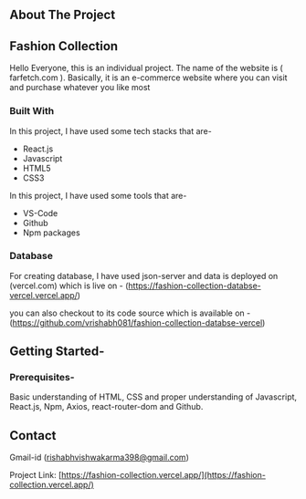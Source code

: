 <!-- ABOUT THE PROJECT -->
## About The Project

## Fashion Collection

Hello Everyone, this is an individual project. The name of the website is ( farfetch.com ). Basically, it is an e-commerce website where you can visit and purchase whatever you like most

### Built With

In this project, I have used some tech stacks that are-
* React.js
* Javascript
* HTML5
* CSS3

In this project, I have used some tools that are-
* VS-Code
* Github
* Npm packages

### Database

For creating database, I have used json-server and data is deployed on (vercel.com) which is live on -
(https://fashion-collection-databse-vercel.vercel.app/)

you can also checkout to its code source which is available on -
(https://github.com/vrishabh081/fashion-collection-databse-vercel)


<!-- GETTING STARTED -->
## Getting Started-

### Prerequisites-
Basic understanding of HTML, CSS and proper understanding of Javascript, React.js, Npm, Axios, react-router-dom and Github. 

<!-- CONTACT -->
## Contact

Gmail-id  (rishabhvishwakarma398@gmail.com)

Project Link: [https://fashion-collection.vercel.app/](https://fashion-collection.vercel.app/)
